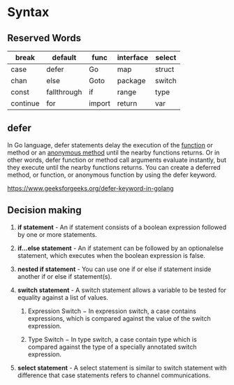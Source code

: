 # Syntax

## Reserved Words

| break    | default     | func   | interface | select |
|----------|-------------|--------|-----------|--------|
| case     | defer       | Go     | map       | struct |
| chan     | else        | Goto   | package   | switch |
| const    | fallthrough | if     | range     | type   |
| continue | for         | import | return    | var    |

## defer

In Go language, defer statements delay the execution of the [function](https://www.geeksforgeeks.org/functions-in-go-language/) or method or an [anonymous method](https://www.geeksforgeeks.org/anonymous-function-in-go-language/) until the nearby functions returns. Or in other words, defer function or method call arguments evaluate instantly, but they execute until the nearby functions returns. You can create a deferred method, or function, or anonymous function by using the defer keyword.

https://www.geeksforgeeks.org/defer-keyword-in-golang

## Decision making

1. **if statement** - An if statement consists of a boolean expression followed by one or more statements.

2. **if...else statement** - An if statement can be followed by an optionalelse statement, which executes when the boolean expression is false.

3. **nested if statement** - You can use one if or else if statement inside another if or else if statement(s).

4. **switch statement** - A switch statement allows a variable to be tested for equality against a list of values.

    1. Expression Switch − In expression switch, a case contains expressions, which is compared against the value of the switch expression.

    2. Type Switch − In type switch, a case contain type which is compared against the type of a specially annotated switch expression.

5. **select statement** - A select statement is similar to switch statement with difference that case statements refers to channel communications.
